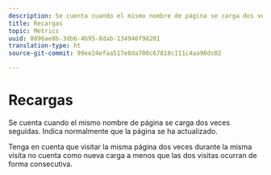 ```yaml
---
description: Se cuenta cuando el mismo nombre de página se carga dos veces seguidas. Indica normalmente que la página se ha actualizado.
title: Recargas
topic: Metrics
uuid: 0896ae8b-3db6-4b95-8dab-134946f98201
translation-type: ht
source-git-commit: 99ee24efaa517e8da700c67818c111c4aa90dc02

---
```



# Recargas

Se cuenta cuando el mismo nombre de página se carga dos veces seguidas. Indica normalmente que la página se ha actualizado.

Tenga en cuenta que visitar la misma página dos veces durante la misma visita no cuenta como nueva carga a menos que las dos visitas ocurran de forma consecutiva.
